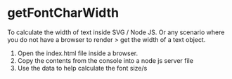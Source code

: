 # getFontCharWidth

To calculate the width of text inside SVG / Node JS. Or any scenario where you
do not have a browser to render > get the width of a text object.

1. Open the index.html file inside a browser.
2. Copy the contents from the console into a node js server file 
3. Use the data to help calculate the font size/s
